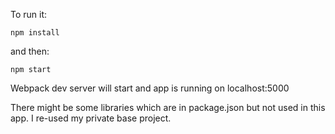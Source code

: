 To run it:

    npm install

and then:

    npm start
    
Webpack dev server will start and app is running on localhost:5000

There might be some libraries which are in package.json but not used in this app.
I re-used my private base project.

